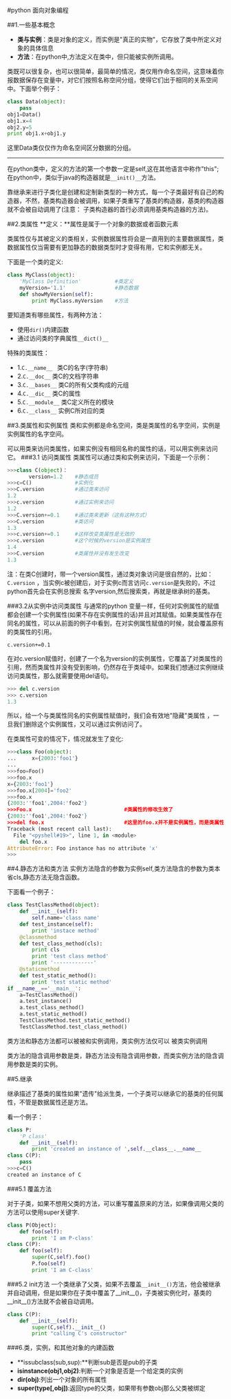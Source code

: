 #python 面向对象编程

##1.一些基本概念

- **类与实例**：类是对象的定义，而实例是"真正的实物"，它存放了类中所定义对象的具体信息
- **方法**：在python中,方法定义在类中，但只能被实例所调用。

类既可以很复杂，也可以很简单，最简单的情况，类仅用作命名空间，这意味着你报数据保存在变量中，对它们按照名称空间分组，使得它们出于相同的关系空间中。下面举个例子：

```python
class Data(object):
	pass
obj1=Data()
obj1.x=4
obj2.y=5
print obj1.x+obj1.y
```

这里Data类仅仅作为命名空间区分数据的分组。

----

在python类中，定义的方法的第一个参数一定是self,这在其他语言中称作"this";在python中，类似于java的构造器就是`__init()__`方法。

 靠继承来进行子类化是创建和定制新类型的一种方式，每一个子类最好有自己的构造器，不然，基类构造器会被调用，如果子类重写了基类的构造器，基类的构造器就不会被自动调用了(注意： 子类构造器的首行必须调用基类构造器的方法)。

##2.类属性
**定义：**属性是属于一个对象的数据或者函数元素

类属性仅与其被定义的类相关，实例数据属性将会是一直用到的主要数据属性，类数据属性仅当需要有更加静态的数据类型时才变得有用，它和实例都无关。

下面是一个类的定义:

```python
class MyClass(object):			
	'MyClass Definition'           #类定义
	myVersion='1.1'                #静态数据 
	def showMyVersion(self):
		print MyClass.myVersion    #方法
```

要知道类有哪些属性，有两种方法：

- 使用`dir()`内建函数
- 通过访问类的字典属性`__dict()__`

特殊的类属性：

- 1.`C.__name__ ` 类C的名字(字符串)
- 2.`C.__doc__`     类C的文档字符串
- 3.`C.__bases__` 类C的所有父类构成的元组
- 4.`C.__dic__`    类C的属性
- 5.`C.__module__` 类C定义所在的模块
- 6.`C.__class__`  实例C所对应的类


##3.类属性和实例属性
类和实例都是命名空间，类是类属性的名字空间，实例是实例属性的名字空间。

可以用类来访问类属性，如果实例没有相同名称的属性的话，可以用实例来访问它。
###3.1 访问类属性
类属性可以通过类和实例来访问，下面是一个示例：

```python
>>>class C(object)：
	   version=1.2    #静态成员
>>>c=C()              #实例化
>>>C.version          #通过类来访问
1.2
>>>c.version          #通过实例来访问
1.2
>>>C.version+=0.1     #通过类来更新（这有这种方式）
>>>C.version          #类访问
1.3
>>>c.version+=0.1     #这样改变类属性是无效的 
>>>c.version          #这个时候的version是实例属性
1.4
>>>C.version          #类属性并没有发生改变         
1.3
```

注：在类C创建时，带一个version属性，通过类对象访问是很自然的，比如：`C.version` ，当实例c被创建后，对于实例c而言访问`c.version`是失败的，不过python首先会在实例总搜索 名字version,然后搜索类，再就是继承树的基类。

###3.2从实例中访问类属性
与通常的python 变量一样，任何对实例属性的赋值都会创建一个实例属性(如果不存在实例属性的话)并且对其赋值。如果类属性存在同名的属性，可以从前面的例子中看到，在对实例属性赋值的时候，就会覆盖原有的类属性的引用。

`c.version+=0.1`

在对c.version赋值时，创建了一个名为version的实例属性，它覆盖了对类属性的引用，然而类属性并没有受到影响，仍然存在于类域中。如果我们想通过实例继续访问类属性，那么就需要使用del语句。

```python
>>> del c.version
>>> c.version
1.3
```

所以，给一个与类属性同名的实例属性赋值时，我们会有效地"隐藏"类属性 ，一旦我们删除这个实例属性，又可以通过实例访问了。

在类属性可变的情况下，情况就发生了变化:

```python
>>>class Foo(object):
...     x={2003:'foo1'}
...
>>>foo=Foo()
>>>foo.x
x={2003:'foo1'}
>>>foo.x[2004]='foo2'
>>>foo.x
{2003:''foo1',2004:'foo2'}
>>>Foo.x                              #类属性的修改生效了
{2003:''foo1',2004:'foo2'}
>>>del foo.x                          #这里的foo.x并不是实例属性，而是类属性
Traceback (most recent call last):
  File "<pyshell#19>", line 1, in <module>
    del foo.x
AttributeError: Foo instance has no attribute 'x'
>>>

```

##4.静态方法和类方法
实例方法隐含的参数为实例self,类方法隐含的参数为类本省cls,静态方法无隐含函数。

下面看一个例子：

```python
class TestClassMethod(object):
	def __init__(self):
		self.name='class name'
	def test_instance(self):
		print 'instace method'
	@classmethod
	def test_class_method(cls):
		print cls
		print 'test class method'
		print '-------------'
	@staticmethod
	def test_static_method():
		print 'test static method'
if __name__=='__main__':
	a=TestClassMethod()
	a.test_instance()
	a.test_class_method()
	a.test_static_method()
	TestClassMethod.test_static_method()
	TestClassMethod.test_class_method()
```

类方法和静态方法都可以被被和实例调用，类实例方法仅可以 被类实例调用

类方法的隐含调用参数是类，静态方法没有隐含调用参数，而类实例方法的隐含调用参数是类的实例。

##5.继承

继承描述了基类的属性如果"遗传"给派生类，一个子类可以继承它的基类的任何属性，不管是数据属性还是方法。

看一个例子：

```python
class P:
	'P class'
	def __init__(self):
		print 'created an instance of ',self.__class__.__name__
class C(P):
	pass
>>>c=C()
created an instance of C
```

###5.1 覆盖方法

对于子类，如果不想用父类的方法，可以重写覆盖原来的方法，如果像调用父类的方法可以使用super关键字.

```python
class P(Object):
	def foo(self):
		print 'I am P-class'
class C(P):
	def foo(self):
		super(C,self).foo()
		P.foo(self)
		print 'I am C-class'
```

###5.2 init方法
一个类继承了父类，如果不去覆盖`__init__()`方法，他会被继承并自动调用，但是如果你在子类中覆盖了__init__()，子类被实例化时，基类的__init__()方法就不会被自动调用。

```python
class C(P):
	def __init__(self):
		super(C,self).__init__()
		print "calling C's constructor"
```

###6.类，实例，和其他对象的内建函数

- **issubclass(sub,sup):**判断sub是否是pub的子类
- **isinstance(obj1,obj2)**:判断一个对象是否是一个给定类的实例
- **dir(obj)**:列出一个对象的所有属性
- **super(type[,obj])**:返回type的父类，如果带有参数obj那么父类被绑定